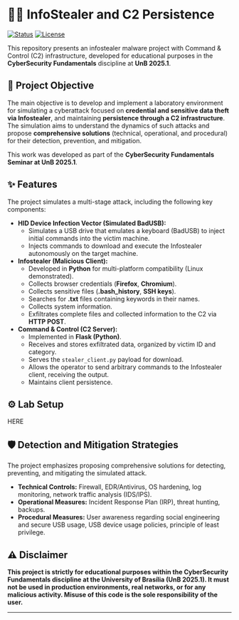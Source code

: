 # 🕵️‍♂️ InfoStealer and C2 Persistence

[![Status](https://img.shields.io/badge/Status-Educational%20Project-blue.svg)](https://www.unb.br/)
[![License](https://img.shields.io/badge/License-MIT-green.svg)](LICENSE)

This repository presents an infostealer malware project with Command & Control (C2) infrastructure, developed for educational purposes in the **CyberSecurity Fundamentals** discipline at **UnB 2025.1**.

## 🎯 Project Objective

The main objective is to develop and implement a laboratory environment for simulating a cyberattack focused on **credential and sensitive data theft via Infostealer**, and maintaining **persistence through a C2 infrastructure**. The simulation aims to understand the dynamics of such attacks and propose **comprehensive solutions** (technical, operational, and procedural) for their detection, prevention, and mitigation.

This work was developed as part of the **CyberSecurity Fundamentals Seminar at UnB 2025.1**.

## ✨ Features

The project simulates a multi-stage attack, including the following key components:

* **HID Device Infection Vector (Simulated BadUSB):**
    * Simulates a USB drive that emulates a keyboard (BadUSB) to inject initial commands into the victim machine.
    * Injects commands to download and execute the Infostealer autonomously on the target machine.
* **Infostealer (Malicious Client):**
    * Developed in **Python** for multi-platform compatibility (Linux demonstrated).
    * Collects browser credentials (**Firefox**, **Chromium**).
    * Collects sensitive files (**.bash_history**, **SSH keys**).
    * Searches for **.txt** files containing keywords in their names.
    * Collects system information.
    * Exfiltrates complete files and collected information to the C2 via **HTTP POST**.
* **Command & Control (C2 Server):**
    * Implemented in **Flask (Python)**.
    * Receives and stores exfiltrated data, organized by victim ID and category.
    * Serves the `stealer_client.py` payload for download.
    * Allows the operator to send arbitrary commands to the Infostealer client, receiving the output.
    * Maintains client persistence.

## ⚙️ Lab Setup

HERE

## 🛡️ Detection and Mitigation Strategies

The project emphasizes proposing comprehensive solutions for detecting, preventing, and mitigating the simulated attack.

* **Technical Controls:** Firewall, EDR/Antivirus, OS hardening, log monitoring, network traffic analysis (IDS/IPS).
* **Operational Measures:** Incident Response Plan (IRP), threat hunting, backups.
* **Procedural Measures:** User awareness regarding social engineering and secure USB usage, USB device usage policies, principle of least privilege.

## ⚠️ Disclaimer

**This project is strictly for educational purposes within the CyberSecurity Fundamentals discipline at the University of Brasília (UnB 2025.1). It must not be used in production environments, real networks, or for any malicious activity. Misuse of this code is the sole responsibility of the user.**

---
